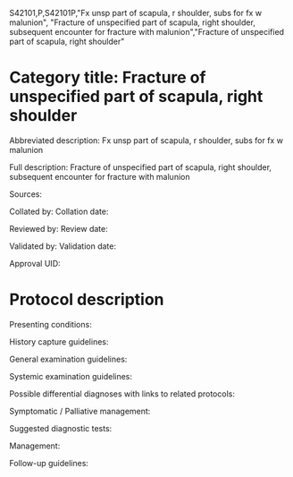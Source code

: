 S42101,P,S42101P,"Fx unsp part of scapula, r shoulder, subs for fx w malunion", "Fracture of unspecified part of scapula, right shoulder, subsequent encounter for fracture with malunion","Fracture of unspecified part of scapula, right shoulder"
# Category title: Fracture of unspecified part of scapula, right shoulder

Abbreviated description: Fx unsp part of scapula, r shoulder, subs for fx w malunion

Full description: Fracture of unspecified part of scapula, right shoulder, subsequent encounter for fracture with malunion

Sources:

Collated by:
Collation date:

Reviewed by:
Review date:

Validated by:
Validation date:

Approval UID:

# Protocol description

Presenting conditions:

History capture guidelines:

General examination guidelines:

Systemic examination guidelines:

Possible differential diagnoses with links to related protocols:

Symptomatic / Palliative management:

Suggested diagnostic tests:

Management:

Follow-up guidelines:
